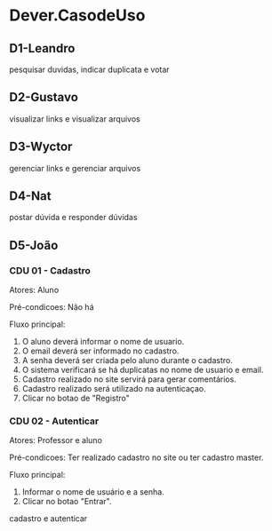 # Dever.CasodeUso
## D1-Leandro
pesquisar duvidas, indicar duplicata e votar
## D2-Gustavo
visualizar links e visualizar arquivos
## D3-Wyctor
gerenciar links e gerenciar arquivos
## D4-Nat
postar dúvida e responder dúvidas
## D5-João

### CDU 01 - Cadastro

Atores: Aluno

Pré-condicoes: Não há

Fluxo principal:

  1. O aluno deverá informar o nome de usuario.
  2. O email deverá ser informado no cadastro.
  3. A senha deverá ser criada pelo aluno durante o cadastro.
  4. O sistema verificará se há duplicatas no nome de usuario e email.
  5. Cadastro realizado no site servirá para gerar comentários.
  6. Cadastro realizado será utilizado na autenticaçao.
  7. Clicar no botao de "Registro"


### CDU 02 - Autenticar

Atores: Professor e aluno

Pré-condicoes: Ter realizado cadastro no site ou ter cadastro master.

Fluxo principal:

  1. Informar o nome de usuário e a senha.
  2. Clicar no botao "Entrar".

cadastro e autenticar
